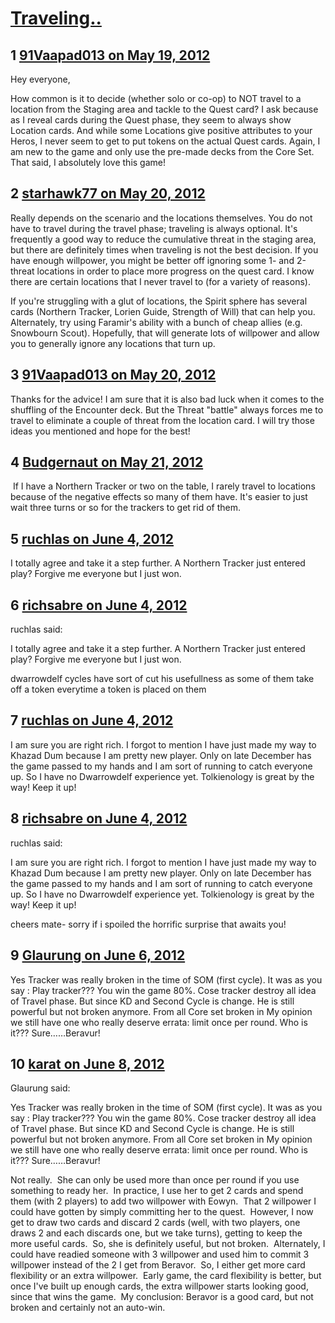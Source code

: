 # [Traveling..](https://community.fantasyflightgames.com/topic/64820-traveling/)

## 1 [91Vaapad013 on May 19, 2012](https://community.fantasyflightgames.com/topic/64820-traveling/?do=findComment&comment=633356)

Hey everyone,

How common is it to decide (whether solo or co-op) to NOT travel to a location from the Staging area and tackle to the Quest card? I ask because as I reveal cards during the Quest phase, they seem to always show Location cards. And while some Locations give positive attributes to your Heros, I never seem to get to put tokens on the actual Quest cards. Again, I am new to the game and only use the pre-made decks from the Core Set. That said, I absolutely love this game!

## 2 [starhawk77 on May 20, 2012](https://community.fantasyflightgames.com/topic/64820-traveling/?do=findComment&comment=633414)

Really depends on the scenario and the locations themselves. You do not have to travel during the travel phase; traveling is always optional. It's frequently a good way to reduce the cumulative threat in the staging area, but there are definitely times when traveling is not the best decision. If you have enough willpower, you might be better off ignoring some 1- and 2-threat locations in order to place more progress on the quest card. I know there are certain locations that I never travel to (for a variety of reasons).

If you're struggling with a glut of locations, the Spirit sphere has several cards (Northern Tracker, Lorien Guide, Strength of Will) that can help you. Alternately, try using Faramir's ability with a bunch of cheap allies (e.g. Snowbourn Scout). Hopefully, that will generate lots of willpower and allow you to generally ignore any locations that turn up.

## 3 [91Vaapad013 on May 20, 2012](https://community.fantasyflightgames.com/topic/64820-traveling/?do=findComment&comment=633496)

Thanks for the advice! I am sure that it is also bad luck when it comes to the shuffling of the Encounter deck. But the Threat "battle" always forces me to travel to eliminate a couple of threat from the location card. I will try those ideas you mentioned and hope for the best!

## 4 [Budgernaut on May 21, 2012](https://community.fantasyflightgames.com/topic/64820-traveling/?do=findComment&comment=633889)

 If I have a Northern Tracker or two on the table, I rarely travel to locations because of the negative effects so many of them have. It's easier to just wait three turns or so for the trackers to get rid of them.

## 5 [ruchlas on June 4, 2012](https://community.fantasyflightgames.com/topic/64820-traveling/?do=findComment&comment=640132)

I totally agree and take it a step further. A Northern Tracker just entered play? Forgive me everyone but I just won.

## 6 [richsabre on June 4, 2012](https://community.fantasyflightgames.com/topic/64820-traveling/?do=findComment&comment=640133)

ruchlas said:

I totally agree and take it a step further. A Northern Tracker just entered play? Forgive me everyone but I just won.



dwarrowdelf cycles have sort of cut his usefullness as some of them take off a token everytime a token is placed on them

## 7 [ruchlas on June 4, 2012](https://community.fantasyflightgames.com/topic/64820-traveling/?do=findComment&comment=640139)

I am sure you are right rich. I forgot to mention I have just made my way to Khazad Dum because I am pretty new player. Only on late December has the game passed to my hands and I am sort of running to catch everyone up. So I have no Dwarrowdelf experience yet. Tolkienology is great by the way! Keep it up! 

## 8 [richsabre on June 4, 2012](https://community.fantasyflightgames.com/topic/64820-traveling/?do=findComment&comment=640155)

ruchlas said:

I am sure you are right rich. I forgot to mention I have just made my way to Khazad Dum because I am pretty new player. Only on late December has the game passed to my hands and I am sort of running to catch everyone up. So I have no Dwarrowdelf experience yet. Tolkienology is great by the way! Keep it up! 



cheers mate- sorry if i spoiled the horrific surprise that awaits you!

## 9 [Glaurung on June 6, 2012](https://community.fantasyflightgames.com/topic/64820-traveling/?do=findComment&comment=641219)

Yes Tracker was really broken in the time of SOM (first cycle). It was as you say : Play tracker??? You win the game 80%. Cose tracker destroy all idea of Travel phase. But since KD and Second Cycle is change. He is still powerful but not broken anymore. From all Core set broken in My opinion we still have one who really deserve errata: limit once per round. Who is it??? Sure……Beravur!

## 10 [karat on June 8, 2012](https://community.fantasyflightgames.com/topic/64820-traveling/?do=findComment&comment=642015)

Glaurung said:

Yes Tracker was really broken in the time of SOM (first cycle). It was as you say : Play tracker??? You win the game 80%. Cose tracker destroy all idea of Travel phase. But since KD and Second Cycle is change. He is still powerful but not broken anymore. From all Core set broken in My opinion we still have one who really deserve errata: limit once per round. Who is it??? Sure……Beravur!



Not really.  She can only be used more than once per round if you use something to ready her.  In practice, I use her to get 2 cards and spend them (with 2 players) to add two willpower with Eowyn.  That 2 willpower I could have gotten by simply committing her to the quest.  However, I now get to draw two cards and discard 2 cards (well, with two players, one draws 2 and each discards one, but we take turns), getting to keep the more useful cards.  So, she is definitely useful, but not broken.  Alternately, I could have readied someone with 3 willpower and used him to commit 3 willpower instead of the 2 I get from Beravor.  So, I either get more card flexibility or an extra willpower.  Early game, the card flexibility is better, but once I've built up enough cards, the extra willpower starts looking good, since that wins the game.  My conclusion: Beravor is a good card, but not broken and certainly not an auto-win.

